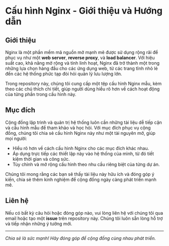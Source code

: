 # Cấu hình Nginx - Giới thiệu và Hướng dẫn

## Giới thiệu

Nginx là một phần mềm mã nguồn mở mạnh mẽ được sử dụng rộng rãi để phục vụ như một **web server**, **reverse proxy**, và **load balancer**. Với hiệu suất cao, khả năng mở rộng và tính linh hoạt, Nginx đã trở thành một trong những lựa chọn hàng đầu cho các ứng dụng web, từ các trang tĩnh nhỏ lẻ đến các hệ thống phức tạp đòi hỏi quản lý lưu lượng lớn.

Trong repository này, chúng tôi cung cấp một tệp cấu hình Nginx mẫu, kèm theo các chú thích chi tiết, giúp người dùng hiểu rõ hơn về cách hoạt động của từng phần trong cấu hình này.

## Mục đích

Cộng đồng lập trình và quản trị hệ thống luôn cần những tài liệu dễ tiếp cận và cấu hình mẫu để tham khảo và học hỏi. Với mục đích phục vụ cộng đồng, chúng tôi chia sẻ cấu hình Nginx này như một tài nguyên mở, giúp mọi người:

- Hiểu rõ hơn về cách cấu hình Nginx cho các mục đích khác nhau.
- Áp dụng trực tiếp các thiết lập này vào hệ thống của mình, từ đó tiết kiệm thời gian và công sức.
- Tùy chỉnh và mở rộng cấu hình theo nhu cầu riêng biệt của từng dự án.

Chúng tôi mong rằng các bạn sẽ thấy tài liệu này hữu ích và đóng góp ý kiến, chia sẻ thêm kinh nghiệm để cộng đồng ngày càng phát triển mạnh mẽ.

## Liên hệ

Nếu có bất kỳ câu hỏi hoặc đóng góp nào, vui lòng liên hệ với chúng tôi qua email hoặc tạo một **issue** trên repository này. Chúng tôi luôn sẵn lòng hỗ trợ và tiếp nhận những ý tưởng mới.

---

*Chia sẻ là sức mạnh! Hãy đóng góp để cộng đồng cùng nhau phát triển.*
